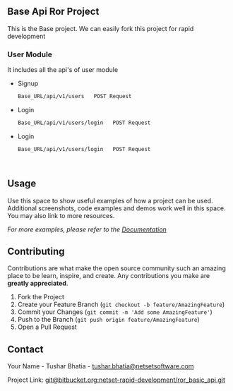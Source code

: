
## Base Api Ror Project


This is the Base project. We can easily fork this project for rapid development


### User Module

It includes all the api's of user module
* Signup
  ```sh
  Base_URL/api/v1/users   POST Request

* Login
  ```sh
  Base_URL/api/v1/users/login   POST Request
  ```

* Login
  ```sh
  Base_URL/api/v1/users/login   POST Request




## Usage

Use this space to show useful examples of how a project can be used. Additional screenshots, code examples and demos work well in this space. You may also link to more resources.

_For more examples, please refer to the [Documentation](https://example.com)_




## Contributing

Contributions are what make the open source community such an amazing place to be learn, inspire, and create. Any contributions you make are **greatly appreciated**.

1. Fork the Project
2. Create your Feature Branch (`git checkout -b feature/AmazingFeature`)
3. Commit your Changes (`git commit -m 'Add some AmazingFeature'`)
4. Push to the Branch (`git push origin feature/AmazingFeature`)
5. Open a Pull Request



## Contact

Your Name - Tushar Bhatia - tushar.bhatia@netsetsoftware.com

Project Link: [git@bitbucket.org:netset-rapid-development/ror_basic_api.git](git@bitbucket.org:netset-rapid-development/ror_basic_api.git)


